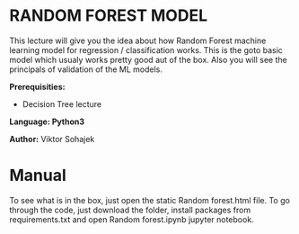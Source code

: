 # RANDOM FOREST MODEL

This lecture will give you the idea about how Random Forest machine learning model for regression / classification works. This is the goto basic model which usualy works pretty good aut of the box. Also you will see the principals of validation of the ML models.

**Prerequisities:** 
* Decision Tree lecture

**Language: Python3**

**Author:** Viktor Sohajek

# Manual
To see what is in the box, just open the static Random forest.html file. To go through the code, just download the folder, install packages from requirements.txt and open Random forest.ipynb jupyter notebook.
